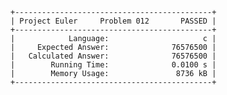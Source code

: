     +--------------------------------------------+
    | Project Euler     Problem 012       PASSED |
    +--------------------------------------------+
    |            Language:                     c |
    |     Expected Answer:              76576500 |
    |   Calculated Answer:              76576500 |
    |        Running Time:              0.0100 s |
    |        Memory Usage:               8736 kB |
    +--------------------------------------------+
